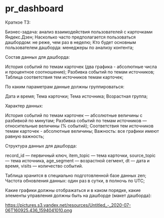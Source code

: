 # pr_dashboard

Краткое ТЗ:

Бизнес-задача: анализ взаимодействия пользователей с карточками Яндекс.Дзен;
Насколько часто предполагается пользоваться дашбордом: не реже, чем раз в неделю;
Кто будет основным пользователем дашборда: менеджеры по анализу контента;

Состав данных для дашборда:

История событий по темам карточек (два графика - абсолютные числа и процентное соотношение);
Разбивка событий по темам источников;
Таблица соответствия тем источников темам карточек;

По каким параметрам данные должны группироваться:

Дата и время;
Тема карточки;
Тема источника;
Возрастная группа;

Характер данных:

История событий по темам карточек — абсолютные величины с разбивкой по минутам;
Разбивка событий по темам источников — относительные величины (% событий);
Соответствия тем источников темам карточек - абсолютные величины;
Важность: все графики имеют равную важность;

Cтруктура данных для дашборда:

record_id — первичный ключ,
item_topic — тема карточки,
source_topic — тема источника,
age_segment — возрастной сегмент,
dt — дата и время,
visits — количество событий.

Таблица хранится в специально подготовленной базе данных zen;
Частота обновления данных: один раз в сутки, в полночь по UTC;

Какие графики должны отображаться и в каком порядке, какие элементы управления должны быть на дашборде (макет дашборда):

https://pictures.s3.yandex.net/resources/Untitled_-_2020-07-06T160925.436_1594041010.png